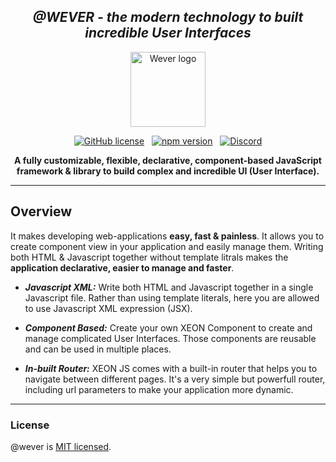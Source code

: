 






<div align="center">

***<h2>@WEVER - the modern technology to built incredible User Interfaces</h2>***

<a href="https://github.com/wever-org">
<img alt="Wever logo" width="120px" src="https://media.discordapp.net/attachments/939851406075134013/941567043902251038/Picsart_22-02-11_11-00-38-957.png"/>
</a>

[![GitHub license](https://img.shields.io/badge/license-MIT-blue.svg?logo=license)](https://github.com/)
&nbsp;
[![npm version](https://img.shields.io/npm/v/xeonjs.svg?logo=npm&style=flat&label=NPM%20Package)](https://www.npmjs.com/package)
&nbsp;
[![Discord](https://img.shields.io/discord/937750444330065920.svg?logo=discord&logoColor=fff&label=Discord&color=7389d8)](https://discord.gg/hErrdSrmc3)

**A fully customizable, flexible, declarative,
component-based JavaScript framework & library to build
complex and incredible UI (User Interface).**

</div>

<hr />

## Overview
It makes developing web-applications **easy, fast &
painless**. It allows you to create component view in
your application and easily manage them.
Writing both HTML & Javascript together without
template litrals makes the **application declarative,
easier to manage and faster**.

* ***Javascript XML:***
Write both HTML and Javascript together in a single
Javascript file. Rather than using template literals,
here you are allowed to use Javascript XML expression (JSX).

* ***Component Based:***
Create your own XEON Component to create and manage
complicated User Interfaces. Those components are
reusable and can be used in multiple places.

* ***In-built Router:***
XEON JS comes with a built-in router that helps you to
navigate between different pages. It's a very simple but
powerfull router, including url parameters to make your
application more dynamic.
<hr />














### License
@wever is [MIT licensed](./LICENSE).

